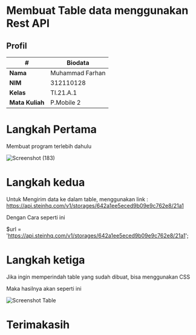 # Membuat Table data menggunakan Rest API

## Profil
| #               | Biodata           |
| --------------- | ----------------- |
| **Nama**        | Muhammad Farhan   |
| **NIM**         | 312110128         |
| **Kelas**       | TI.21.A.1         |
| **Mata Kuliah** | P.Mobile 2        |

# Langkah Pertama

Membuat program terlebih dahulu

![Screenshot (183)](https://user-images.githubusercontent.com/92637117/229397307-4ef8862e-7be6-4091-9df9-fcbc260b011b.png)


<?php

$url = 'https://api.steinhq.com/v1/storages/642a1ee5eced9b09e9c762e8/21a1';
$data = file_get_contents($url);
$absensi = json_decode($data, true);
$total_absensi = count($absensi);
$data_per_halaman = 10;
$total_halaman = ceil($total_absensi / $data_per_halaman);
$page = isset($_GET['page']) ? $_GET['page'] : 1;
$start_index = ($page - 1) * $data_per_halaman;
$end_index = $start_index + $data_per_halaman - 1;
?>

# Langkah kedua

Untuk Mengirim data ke dalam table, menggunakan link : https://api.steinhq.com/v1/storages/642a1ee5eced9b09e9c762e8/21a1

Dengan Cara seperti ini

$url = 'https://api.steinhq.com/v1/storages/642a1ee5eced9b09e9c762e8/21a1';

# Langkah ketiga

Jika ingin memperindah table yang sudah dibuat, bisa menggunakan CSS 

Maka hasilnya akan seperti ini 

![Screenshot Table](https://user-images.githubusercontent.com/92637117/229396649-4e2bc4fb-a9fe-46cd-9593-79abec350409.png)

# Terimakasih

